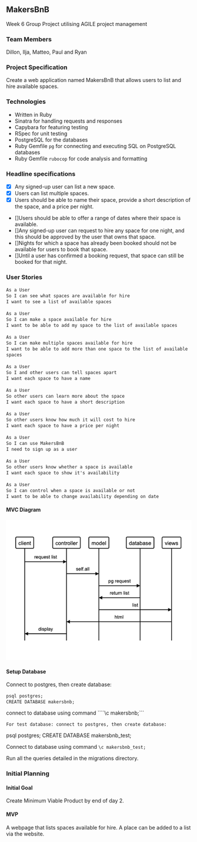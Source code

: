 ## MakersBnB

Week 6 Group Project utilising AGILE project management

### Team Members

Dillon, Ilja, Matteo, Paul and Ryan

### Project Specification

Create a web application named MakersBnB that allows users to list and hire available spaces.

### Technologies

- Written in Ruby
- Sinatra for handling requests and responses
- Capybara for featuring testing
- RSpec for unit testing
- PostgreSQL for the databases
- Ruby Gemfile ```pg``` for connecting and executing SQL on PostgreSQL databases
- Ruby Gemfile ```rubocop``` for code analysis and formatting

### Headline specifications

- [x] Any signed-up user can list a new space.
- [x] Users can list multiple spaces.
- [x] Users should be able to name their space, provide a short description of the space, and a price per night.
- []Users should be able to offer a range of dates where their space is available.
- []Any signed-up user can request to hire any space for one night, and this should be approved by the user that owns that space.
- []Nights for which a space has already been booked should not be available for users to book that space.
- []Until a user has confirmed a booking request, that space can still be booked for that night.

### User Stories

```
As a User
So I can see what spaces are available for hire
I want to see a list of available spaces

As a User
So I can make a space available for hire
I want to be able to add my space to the list of available spaces

As a User
So I can make multiple spaces available for hire
I want to be able to add more than one space to the list of available spaces

As a User
So I and other users can tell spaces apart
I want each space to have a name

As a User
So other users can learn more about the space
I want each space to have a short description

As a User
So other users know how much it will cost to hire
I want each space to have a price per night

As a User
So I can use MakersBnB
I need to sign up as a user

As a User
So other users know whether a space is available
I want each space to show it's availability

As a User
So I can control when a space is available or not
I want to be able to change availability depending on date
```
#### MVC Diagram

<img src="images/mvcdiagram.png">

#### Setup Database
Connect to postgres, then create database:
````
psql postgres;
CREATE DATABASE makersbnb;
````
connect to database using command ````\c makersbnb;```
````
For test database: connect to postgres, then create database:
````
psql postgres;
CREATE DATABASE makersbnb_test;

Connect to database using command ````\c makersbnb_test;````

Run all the queries detailed in the migrations directory.


### Initial Planning

#### Initial Goal
Create Minimum Viable Product by end of day 2.

#### MVP
A webpage that lists spaces available for hire.
A place can be added to a list via the website.
